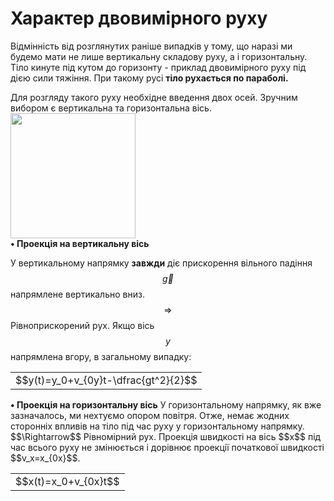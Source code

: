 # Характер двовимiрного руху

<div class="space">Вiдмiннiсть вiд розглянутих ранiше випадкiв у тому, що наразi ми будемо мати не
лише вертикальну складову руху, а i горизонтальну. Тiло кинуте пiд кутом до горизонту - приклад двовимiрного руху пiд дiєю сили тяжiння. При такому русi <b>тiло
рухається по параболi.</b>
<p></p>
Для розгляду такого руху необхiдне введення двох осей. Зручним вибором є вертикальна та горизонтальна вiсь.</div>

<img class="image" width="200" height="200" src="https://rawgit.com/chudaol/ed-era-book-physics/master/images/chapter_3/1.png" />

<div class="space"><b>• Проекцiя на вертикальну вiсь</b>

У вертикальному напрямку <b>завжди</b> дiє прискорення вiльного падiння $$\vec{g}$$ напрямлене вертикально вниз. $$\Rightarrow$$ <span class="p1">Рiвноприскорений рух.</span> Якщо вiсь $$y$$ напрямлена вгору, в загальному випадку:</div>
<div class="centered-table-wrapper">
<table class="centered-table">
<tr class="eq">
<td class="eq">
<p1>$$y(t)=y_0+v_{0y}t-\dfrac{gt^2}{2}$$</p1>
</td>
</tr>
</table></div>
<p></p>

<div class="space"><b>• Проекцiя на горизонтальну вiсь</b>
У горизонтальному напрямку, як вже зазначалось, ми нехтуємо опором повiтря. Отже, немає жодних стороннiх впливiв на тiло пiд час руху у горизонтальному напрямку. $$\Rightarrow$$ <span class="p1">Рiвномiрний рух.</span> Проекцiя швидкостi на вiсь $$x$$ пiд час всього руху не змiнюється i дорiвнює проекцiї початкової швидкостi $$v_x=x_{0x}$$.</div>
<div class="centered-table-wrapper">
<table class="centered-table">
<tr class="eq">
<td class="eq">
<p1>$$x(t)=x_0+v_{0x}t$$</p1>
</td>
</tr>
</table></div>